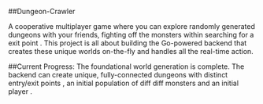 ##Dungeon-Crawler

A cooperative multiplayer game where you can explore randomly generated dungeons with your friends, fighting off the monsters within searching for a exit point . This project is all about building the Go-powered backend that creates these unique worlds on-the-fly and handles all the real-time action.

##Current Progress:
The foundational world generation is complete. The backend can create unique, fully-connected dungeons with distinct entry/exit points , an initial population of diff diff monsters  and an initial player  .